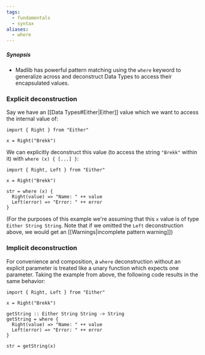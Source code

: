 ```yaml
---
tags:
  - fundamentals
  - syntax
aliases:
  - where
---
```


##### Synopsis
- Madlib has powerful pattern matching using the `where` keyword to generalize across and deconstruct Data Types to access their encapsulated values.
### Explicit deconstruction
Say we have an [[Data Types#Either|Either]] value which we want to access the internal value of:
```
import { Right } from "Either"

x = Right("Brekk")
```
We can explicitly deconstruct this value (to access the string `"Brekk"` within it) with `where (x) { [...] }`:
```
import { Right, Left } from "Either"

x = Right("Brekk")

str = where (x) {
  Right(value) => "Name: " ++ value
  Left(error) => "Error: " ++ error
}
```
(For the purposes of this example we're assuming that this `x` value is of type `Either String String`. Note that if we omitted the `Left` deconstruction above, we would get an [[Warnings|incomplete pattern warning]])

### Implicit deconstruction
For convenience and composition, a `where` deconstruction without an explicit parameter is treated like a unary function which expects one parameter. Taking the example from above, the following code results in the same behavior:
```
import { Right, Left } from "Either"

x = Right("Brekk")

getString :: Either String String -> String
getString = where {
  Right(value) => "Name: " ++ value
  Left(error) => "Error: " ++ error
}

str = getString(x)
```